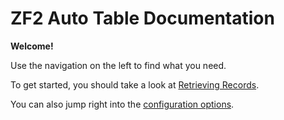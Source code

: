 # ZF2 Auto Table Documentation

**Welcome!**

Use the navigation on the left to find what you need.

To get started, you should take a look at [Retrieving Records](/retrieving/).

You can also jump right into the [configuration options](/config/).


